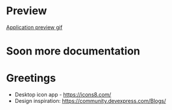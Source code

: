 # Preview
[Application preview gif](https://github.com/sebamed/muzicka-skola/blob/master/MuzickaSkola/Video/preview.gif)

# Soon more documentation

# Greetings
- Desktop icon app - https://icons8.com/
- Design inspiration: https://community.devexpress.com/Blogs/
